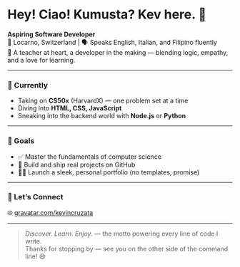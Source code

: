 # Hey! Ciao! Kumusta? Kev here. 👑

**Aspiring Software Developer**  
📍 Locarno, Switzerland | 🗣️ Speaks English, Italian, and Filipino fluently  
🎨 A teacher at heart, a developer in the making — blending logic, empathy, and a love for learning.

---

### 🚀 Currently
- Taking on **CS50x** (HarvardX) — one problem set at a time  
- Diving into **HTML, CSS, JavaScript**
- Sneaking into the backend world with **Node.js** or **Python**

---

### 🎯 Goals
- ✅ Master the fundamentals of computer science  
- 🔨 Build and ship real projects on GitHub  
- 🧑‍🎨 Launch a sleek, personal portfolio (no templates, promise)

---

### 💬 Let’s Connect
🌐 [gravatar.com/kevincruzata](https://gravatar.com/kevincruzata)

---

> *Discover. Learn. Enjoy.* — the motto powering every line of code I write.  
Thanks for stopping by — see you on the other side of the command line! 😄
